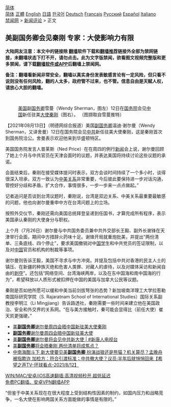  <!-- 面包屑导航 --> <div class="breadcrumb"><!-- GTranslate: https://gtranslate.io/ -->  <div class="switcher notranslate">  <div class="selected">  <a href="#" onclick="return false;"> 简体</a>  </div>  <div class="option">  <a href="https://www.bannedbook.org" onclick="doGTranslate('zh-CN|zh-CN');jQuery('div.switcher div.selected a').html(jQuery(this).html());return false;" title="简体中文" class="nturl selected"> 简体</a>  <a href="https://www.bannedbook.org/zh-tw/" onclick="doGTranslate('zh-CN|zh-TW');jQuery('div.switcher div.selected a').html(jQuery(this).html());return false;" title="繁體中文" class="nturl"> 正體</a>  <a href="https://www.bannedbook.org/en/" onclick="doGTranslate('zh-CN|en');jQuery('div.switcher div.selected a').html(jQuery(this).html());return false;" title="English" class="nturl"> English</a>  <a href="https://www.bannedbook.org/ja/" onclick="doGTranslate('zh-CN|ja');jQuery('div.switcher div.selected a').html(jQuery(this).html());return false;" title="日本語" class="nturl"> 日語</a>  <a href="https://www.bannedbook.org/ko/" onclick="doGTranslate('zh-CN|ko');jQuery('div.switcher div.selected a').html(jQuery(this).html());return false;" title="한국어" class="nturl"> 한국어</a>  <a href="https://www.bannedbook.org/de/" onclick="doGTranslate('zh-CN|de');jQuery('div.switcher div.selected a').html(jQuery(this).html());return false;" title="Deutsch" class="nturl"> Deutsch</a>  <a href="https://www.bannedbook.org/fr/" onclick="doGTranslate('zh-CN|fr');jQuery('div.switcher div.selected a').html(jQuery(this).html());return false;" title="Français" class="nturl"> Français</a>  <a href="https://www.bannedbook.org/ru/" onclick="doGTranslate('zh-CN|ru');jQuery('div.switcher div.selected a').html(jQuery(this).html());return false;" title="Русский" class="nturl"> Русский</a>  <a href="https://www.bannedbook.org/es/" onclick="doGTranslate('zh-CN|es');jQuery('div.switcher div.selected a').html(jQuery(this).html());return false;" title="Español" class="nturl"> Español</a>  <a href="https://www.bannedbook.org/it/" onclick="doGTranslate('zh-CN|it');jQuery('div.switcher div.selected a').html(jQuery(this).html());return false;" title="Italiano" class="nturl"> Italiano</a>  </div>  </div>      <div class='breadcrumb-sub'><!-- Breadcrumb NavXT 6.3.0 --> <a href="https://www.bannedbook.org/" class="home">禁闻网</a> &gt; <a href="https://www.bannedbook.org/bnews/comments/" class="category">新闻评论</a> &gt; 正文</div></div><h2>美副国务卿会见秦刚 专家：大使影响力有限</h2> <p class="notice"><b>大陆网友注意：本文中的链接除 <a href="https://github.com/bannedbook/fanqiang" >翻墙</a>软件下载和<a href="https://github.com/killgcd/justmysocks/blob/master/README.md">翻墙推荐</a>链接外全部为禁网链接，未翻墙状态下打不开，请勿点击。此为文字版禁闻，欲看图文视频完整版和更多禁闻，请下载<a href="https://github.com/bannedbook/fanqiang">翻墙软件或APP</a>后翻墙上禁闻网。</p><p>备注：翻墙看新闻非常安全，翻墙以真实身份发表敏感言论有一定风险，但只看不说则没有任何风险，翻的人太多，政府管不过来，也不管。信息自由是天赋人权，请放心大胆的翻墙。</b></p>  <div class="entry"> <br /> <figure><a href="https://i1.wp.com/upload-images-bucket-v64rleca837do.s3.eu-west-1.amazonaws.com/wp-content/uploads/2021/08/13003859/phpfyDpd7.jpeg?fit=800%2C640&#038;ssl=1" data-caption="美国副国务卿雪蔓（Wendy Sherman，图左）12日在国务院会见中国新任驻美大使秦刚（图右）。 （图撷取自雪蔓推特）"></a><figcaption class="wp-caption-text"><a href="https://www.bannedbook.org/bnews/tag/%e7%be%8e%e5%9b%bd/" class="st_tag internal_tag" rel="tag" title="标签 美国 下的日志">美国</a>副<a href="https://www.bannedbook.org/bnews/tag/%e5%9b%bd%e5%8a%a1%e5%8d%bf/" class="st_tag internal_tag" rel="tag" title="标签 国务卿 下的日志">国务卿</a>雪蔓（Wendy Sherman，图左）12日在<a href="https://www.bannedbook.org/bnews/tag/%e5%9b%bd%e5%8a%a1%e9%99%a2/" class="st_tag internal_tag" rel="tag" title="标签 国务院 下的日志">国务院</a>会见<a href="https://www.bannedbook.org/bnews/tag/%E4%B8%AD%E5%9B%BD/" class="st_tag internal_tag" rel="tag" title="标签 中国 下的日志">中国</a>新任驻美<a href="https://www.bannedbook.org/bnews/tag/%E5%A4%A7%E4%BD%BF/" class="st_tag internal_tag" rel="tag" title="标签 大使 下的日志">大使</a><a href="https://www.bannedbook.org/bnews/tag/%e7%a7%a6%e5%88%9a/" class="st_tag internal_tag" rel="tag" title="标签 秦刚 下的日志">秦刚</a>（图右）。 （图撷取自雪蔓推特）</figcaption></figure> <p>【2021年08月13日】（明德网综合报道）美国<a href="https://www.bannedbook.org/bnews/tag/%E5%89%AF%E5%9B%BD%E5%8A%A1%E5%8D%BF/" class="st_tag internal_tag" rel="tag" title="标签 副国务卿 下的日志">副国务卿</a>温迪·谢尔曼（Wendy Sherman，又译舍曼）12日在国务院会见<a href="https://www.bannedbook.org/bnews/tag/%e4%b8%ad%e5%85%b1/" class="st_tag internal_tag" rel="tag" title="标签 中共 下的日志">中共</a>新任驻美大使秦刚，这是秦刚首次到国务院洽公。舍曼表示欢迎他来到华盛顿特区。</p> <p>美国国务院发言人普莱斯（Ned Price）在在周四的例行<span class='wp_keywordlink_affiliate'><a href="https://www.bannedbook.org/" title="新闻">新闻</a></span>会上说，谢尔曼回顾了她上个月与中共官员在天津会面时的议题，并表达美国将持续讨论这些议题的承诺。</p>  <p>会面结束后，秦刚在接受媒体提问时表示，双方会谈时间持续了一个多小时，谈得很深入坦承，双方一致认为<a href="https://www.bannedbook.org/bnews/tag/%E4%B8%AD%E7%BE%8E%E5%85%B3%E7%B3%BB/" class="st_tag internal_tag" rel="tag" title="标签 中美关系 下的日志">中美关系</a>非常重要，今后彼此要保持进一步对话沟通，管控好分歧和矛盾，扩大合作，事情很多，一步一步来一点点做起。”</p> <p>记者追问是否谈到台湾议题时，秦刚说，台湾是双边关系、中美关系最重要最敏感的问题，他也向谢尔曼重申中方在台湾问题上的立场。</p>  <p>按照外交仪节，秦刚还需向美国总统拜登呈递到任国书，才算完成所有程序，表示美国承认秦刚的大使身分与职权。</p> <p>上个月（7月26日）谢尔曼与中共国务委员兼中共外交部长王毅、副外长谢锋在天津举行会面，期间中方措辞火药味十足。谢锋开局就重炮批美，并提出“两份清单、三条底线、四个停止”，要求美国撤销对中<span class='wp_keywordlink'><a href="https://www.bannedbook.org/forum24/" title="国学传统文化禁书" target="_blank">国学</a></span>生和中共党员的签证限制，以及对<span class='wp_keywordlink_affiliate'><a href="https://www.bannedbook.org/" title="中国" target="_blank">中国</a></span>官员和机构的制裁等事项。</p>  <p>谢尔曼则告诉王毅，美国不寻求与中方冲突。并提及包括中共对香港的民主人士的镇压、在新疆的种族灭绝和危害人类罪、对藏人的虐待，以及对媒体采访和新闻自由的<span class='wp_keywordlink'><a href="https://www.bannedbook.org/forum2/topic21.html" title="《剥夺》 黄建民 著" target="_blank">剥夺</a></span>”。还包括“网络空间、台湾海峡两岸，以及在东中国海和南中国海的行为”，希望释放以人质形式被扣押在中国的美国与加拿大公民等议题。</p> <p>秦刚是否如他所愿可以缓和中美当前剑拔弩张的态势？新加坡南洋理工大学拉惹勒南国际研究学院（S. Rajaratnam School of International Studies）国际关系副教授李明江（Li Mingjiang）告诉路透社，秦刚需要一些时间来建立他在美国政治、安全和外交界的关系网。“在与美方接触时，秦可能会显得比（前任大使）崔天凯更强硬。”</p>  <ul class='op-related-articles' title='相关阅读'> <li><a href='https://www.bannedbook.org/bnews/headline/20210813/1605490.html' target='_blank'>美<b>副国务卿</b>谢尔曼周四会晤中国新驻美大使秦刚</a></li> <li><a href='https://www.bannedbook.org/bnews/headline/20210813/1605488.html' target='_blank'><b>副国务卿</b>谢尔曼周四会晤中国新驻美大使</a></li> <li><a href='https://www.bannedbook.org/bnews/bannedvideo/20210813/1605482.html' target='_blank'>美<b>副国务卿</b>谢尔曼将会见中共新大使 | #新唐人电视台</a></li> <li><a href='https://www.bannedbook.org/bnews/comments/20210813/1605326.html' target='_blank'>美<b>副国务卿</b>将会晤秦刚 两份清单将成焦点？</a></li> <li><a href='https://www.bannedbook.org/bnews/comments/20210813/1605287.html' target='_blank'>中南海酣斗下 新大使要见美<b>副国务卿</b> 扮演战狼还是熊猫？机关算尽？孟晚舟被指欺诈  加检方：符合引渡标准；中共撤大使？议员:半年后就悄悄回来【希望之声TV-环球看点-2021/8/12】</a></li> </ul> <p class="texttj"> <a href="https://github.com/bannedbook/fanqiang/wiki/V2ray%E6%9C%BA%E5%9C%BA" target="_blank">WIN/MAC/安卓/iOS高速翻墙:高清视频秒开,超低延迟</a><br/> <a href="https://github.com/bannedbook/fanqiang/wiki/%E7%A6%81%E9%97%BB%E7%BD%91%E5%AE%89%E5%8D%93%E7%BF%BB%E5%A2%99%E6%96%B0%E9%97%BBAPP" target="_blank">免费PC翻墙、安卓VPN翻墙APP</a></p><p>“但鉴于中美关系现在在很大程度上受到结构性因素的制约，如国内压力和战略竞争，一名大使在影响两国关系方面能做的事情是有限的。”</p><a name='sharetosocial'></a>  <div style="margin-bottom:5px;padding-bottom:5px;clear:both"> <div id="archive-pix-1" class="banner-ads"> <!-- AuctionX Display platform tag START --> <div id="26318x728x90x621x_ADSLOT2" clicktrack="%%CLICK_URL_ESC%%"></div> <!-- AuctionX Display platform tag END --> </div> <div id="archive-pix-2" class="banner-ads"> <!-- AuctionX Display platform tag START --> <div id="26315x300x250x621x_ADSLOT2" clicktrack="%%CLICK_URL_ESC%%"></div> <!-- AuctionX Display platform tag END --> </div> </div>  <div id="archive-pix-1" class="banner-ads"> <!-- AuctionX Display platform tag START --> <div id="26318x728x90x621x_ADSLOT3" clicktrack="%%CLICK_URL_ESC%%"></div> <!-- AuctionX Display platform tag END --> </div> </div><!--END ENTRY--> 